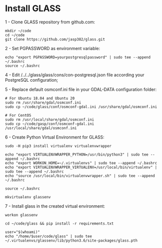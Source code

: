 Install GLASS
====================

1 - Clone GLASS repository from github.com:

	mkdir ~/code
	cd ~/code
	git clone https://github.com/jasp382/glass.git

2 - Set PGPASSWORD as environment variable:

	echo "export PGPASSWORD=yourpostgresqlpassword" | sudo tee --append ~/.bashrc
	source ~/.bashrc

4 - Edit /../../glass/glass/cons/con-postgresql.json file according your PostgreSQL configuration;

5 - Replace default osmconf.ini file in your GDAL-DATA configuration folder:

	# For Ubuntu 18.04 and Ubuntu 20
	sudo rm /usr/share/gdal/osmconf.ini
	sudo cp ~/code/glass/conf/osmconf-gdal.ini /usr/share/gdal/osmconf.ini

	# For CentOS
	sudo rm /usr/local/share/gdal/osmconf.ini
	sudo cp ~/code/gasp/conf/osmconf-gdal.ini /usr/local/share/gdal/osmconf.ini

6 - Create Python Virtual Environment for GLASS:

	sudo -H pip3 install virtualenv virtualenvwrapper

    echo "export VIRTUALENVWRAPPER_PYTHON=/usr/bin/python3" | sudo tee --append ~/.bashrc
    echo "export WORKON_HOME=~/.virtualenvs" | sudo tee --append ~/.bashrc
	echo "export VIRTUALENVWRAPPER_VIRTUALENV=/usr/local/bin/virtualenv" | sudo tee --append ~/.bashrc
    echo "source /usr/local/bin/virtualenvwrapper.sh" | sudo tee --append ~/.bashrc

    source ~/.bashrc

    mkvirtualenv glassenv

7 - Install glass in the created virtual environment:

    workon glassenv

    cd ~/code/glass && pip install -r requirements.txt

    user="$(whoami)"
    echo "/home/$user/code/glass" | sudo tee ~/.virtualenvs/glassenv/lib/python3.6/site-packages/glass.pth
